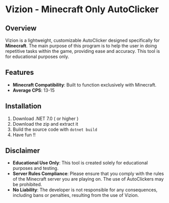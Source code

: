 # Vizion - Minecraft Only AutoClicker

## Overview
Vizion is a lightweight, customizable AutoClicker designed specifically for **Minecraft**. The main purpose of this program is to help the user in doing repetitive tasks within the game, providing ease and accuracy. This tool is for educational purposes only.

## Features
- **Minecraft Compatibility**: Built to function exclusively with Minecraft.
- **Average CPS**: 13-15

## Installation
1. Download .NET 7.0 ( or higher )
2. Download the zip and extract it
3. Build the source code with `dotnet build`
4. Have fun !!

## Disclaimer
- **Educational Use Only**: This tool is created solely for educational purposes and testing.
- **Server Rules Compliance**: Please ensure that you comply with the rules of the Minecraft server you are playing on. The use of AutoClickers may be prohibited.
- **No Liability**: The developer is not responsible for any consequences, including bans or penalties, resulting from the use of Vizion.
